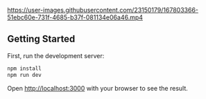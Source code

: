 
https://user-images.githubusercontent.com/23150179/167803366-51ebc60e-731f-4685-b37f-081134e06a46.mp4


## Getting Started

First, run the development server:

```bash
npm install
npm run dev
```

Open [http://localhost:3000](http://localhost:3000) with your browser to see the result.
